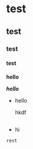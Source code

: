 # test
## test
### test
#### test 

**hello**

***hello***
- hello

  hkdf
  ``` code
  ```
- hi

```css
rest
```
